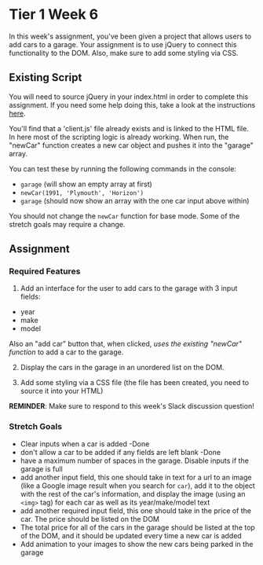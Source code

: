 # Tier 1 Week 6

In this week's assignment, you've been given a project that allows users to add cars to a garage. Your assignment is to use jQuery to connect this functionality to the DOM. Also, make sure to add some styling via CSS.

## Existing Script
You will need to source jQuery in your index.html in order to complete this assignment. If you need some help doing this, take a look at the instructions [here](jQuery_instructions.md). 

You'll find that a 'client.js' file already exists and is linked to the HTML file. In here most of the scripting logic is already working. When run, the "newCar" function creates a new car object and pushes it into the "garage" array.

You can test these by running the following commands in the console:

- `garage` (will show an empty array at first)
- `newCar(1991, 'Plymouth', 'Horizon')`
- `garage` (should now show an array with the one car input above within)

You should not change the `newCar` function for base mode. Some of the stretch goals may require a change.

## Assignment

### Required Features
1. Add an interface for the user to add cars to the garage with 3 input fields:

- year
- make
- model

Also an "add car" button that, when clicked, *uses the existing "newCar" function* to add a car to the garage.

2. Display the cars in the garage in an unordered list on the DOM.

3. Add some styling via a CSS file (the file has been created, you need to source it into your HTML)

**REMINDER**: Make sure to respond to this week's Slack discussion question!

### Stretch Goals

- Clear inputs when a car is added 
-Done
- don't allow a car to be added if any fields are left blank -Done
- have a maximum number of spaces in the garage. Disable inputs if the garage is full
- add another input field, this one should take in text for a url to an image (like a Google image result when you search for `car`), add it to the object with the rest of the car's information, and display the image (using an `<img>` tag) for each car as well as its year/make/model text
- add another required input field, this one should take in the price of the car. The price should be listed on the DOM
- The total price for all of the cars in the garage should be listed at the top of the DOM, and it should be updated every time a new car is added
- Add animation to your images to show the new cars being parked in the garage
